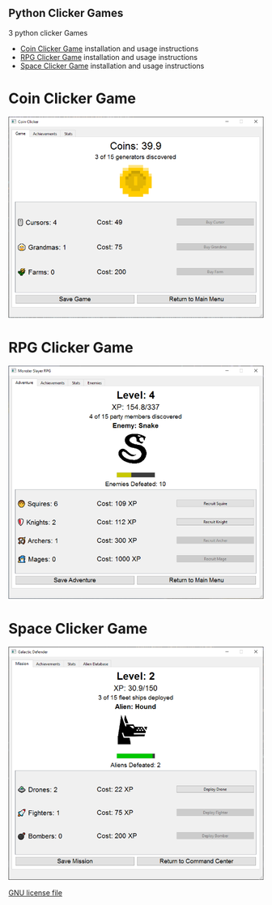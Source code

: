 ## Python Clicker Games
3 python clicker Games
- [Coin Clicker Game](clicker-readme.md) installation and usage instructions
- [RPG Clicker Game](rpg-readme.md) installation and usage instructions
- [Space Clicker Game](space-readme.md) installation and usage instructions

# Coin Clicker Game
![clicker screenshot](clicker_screenshot.png)
# RPG Clicker Game
![rpg screenshot](rpg_screenshot.png)
# Space Clicker Game
![space screenshot](space_screenshot.png)

[GNU license file](LICENSE.txt)
